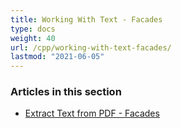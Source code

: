 ```yaml
---
title: Working With Text - Facades
type: docs
weight: 40
url: /cpp/working-with-text-facades/
lastmod: "2021-06-05"
---
```


### **Articles in this section**

- [Extract Text from PDF - Facades](/pdf/cpp/extract-text-from-pdf-facades/)
